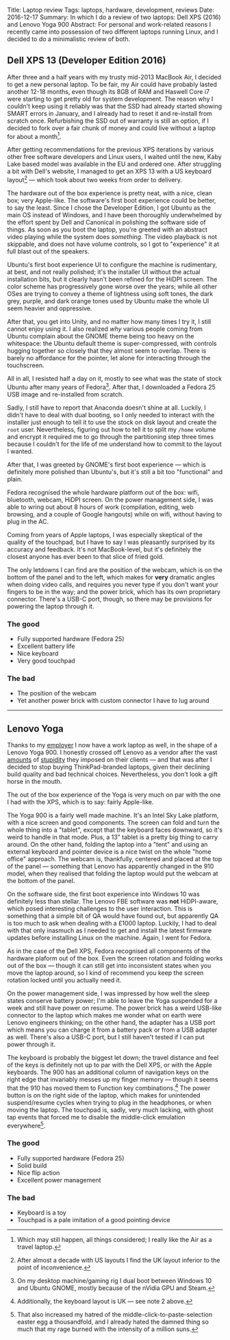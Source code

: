 Title: Laptop review
Tags: laptops, hardware, development, reviews
Date: 2016-12-17
Summary: In which I do a review of two laptops: Dell XPS (2016) and Lenovo Yoga 900
Abstract: For personal and work-related reasons I recently came into possession of two different laptops running Linux, and I decided to do a minimalistic review of both.

## Dell XPS 13 (Developer Edition 2016)

After three and a half years with my trusty mid-2013 MacBook Air, I decided
to get a new personal laptop. To be fair, my Air could have probably lasted
another 12-18 months, even though its 8GB of RAM and Haswell Core i7 were
starting to get pretty old for system development. The reason why I couldn't
keep using it reliably was that the SSD had already started showing SMART
errors in January, and I already had to reset it and re-install from scratch
once. Refurbishing the SSD out of warranty is still an option, if I decided
to fork over a fair chunk of money and could live without a laptop for about
a month[^1].

After getting recommendations for the previous XPS iterations by various
other free software developers and Linux users, I waited until the new, Kaby
Lake based model was available in the EU and ordered one. After struggling a
bit with Dell's website, I managed to get an XPS 13 with a US keyboard
layout[^2] — which took about two weeks from order to delivery.

The hardware out of the box experience is pretty neat, with a nice, clean
box; very Apple-like. The software's first boot experience could be better,
to say the least. Since I chose the Developer Edition, I got Ubuntu as the
main OS instead of Windows, and I have been thoroughly underwhelmed by the
effort spent by Dell and Canonical in polishing the software side of things.
As soon as you boot the laptop, you're greeted with an abstract video
playing while the system does *something*. The video playback is not
skippable, and does not have volume controls, so I got to "experience" it at
full blast out of the speakers.

Ubuntu's first boot experience UI to configure the machine is rudimentary,
at best, and not really polished; it's the installer UI without the actual
installation bits, but it clearly hasn't been refined for the HiDPI screen.
The color scheme has progressively gone worse over the years; while all
other OSes are trying to convey a theme of lightness using soft tones, the
dark grey, purple, and dark orange tones used by Ubuntu make the whole UI
seem heavier and oppressive. 

After that, you get into Unity, and no matter how many times I try it, I
still cannot enjoy using it. I also realized *why* various people coming
from Ubuntu complain about the GNOME theme being too heavy on the
whitespace: the Ubuntu default theme is super-compressed, with controls
hugging together so closely that they almost seem to overlap. There is
barely no affordance for the pointer, let alone for interacting through the
touchscreen.

All in all, I resisted half a day on it, mostly to see what was the state of
stock Ubuntu after many years of Fedora[^3]. After that, I downloaded a
Fedora 25 USB image and re-installed from scratch.

Sadly, I still have to report that Anaconda doesn't shine at all. Luckily, I
didn't have to deal with dual booting, so I only needed to interact with the
installer just enough to tell it to use the stock on disk layout and create
the `root` user. Nevertheless, figuring out how to tell it to split my
`/home` volume and encrypt it required me to go through the partitioning
step three times because I couldn't for the life of me understand how to
commit to the layout I wanted.

After that, I was greeted by GNOME's first boot experience — which is
definitely more polished than Ubuntu's, but it's still a bit too
"functional" and plain.

Fedora recognised the whole hardware platform out of the box: wifi,
bluetooth, webcam, HiDPI screen. On the power management side, I was able to
wring out about 8 hours of work (compilation, editing, web browsing, and a
couple of Google hangouts) while on wifi, without having to plug in the AC.

Coming from years of Apple laptops, I was especially skeptical of the
quality of the touchpad, but I have to say I was pleasantly surprised by its
accuracy and feedback. It's not MacBook-level, but it's definitely the
closest anyone has ever been to that slice of fried gold.

The only letdowns I can find are the position of the webcam, which is on the
bottom of the panel and to the left, which makes for **very** dramatic
angles when doing video calls, and requires you never type if you don't want
your fingers to be in the way; and the power brick, which has its own
proprietary connector. There's a USB-C port, though, so there may be
provisions for powering the laptop through it.

### The good

 - Fully supported hardware (Fedora 25)
 - Excellent battery life
 - Nice keyboard
 - Very good touchpad

### The bad

 - The position of the webcam
 - Yet another power brick with custom connector I have to lug around

- - - -

## Lenovo Yoga

Thanks to my [employer](https://endlessm.com) I now have a work laptop as
well, in the shape of a Lenovo Yoga 900. I honestly crossed off Lenovo as a
vendor after the vast [amounts][lenovo-ssl] of [stupidity][lenovo-accel]
they imposed on their clients — and that was after I decided to stop buying
ThinkPad-branded laptops, given their declining build quality and bad
technical choices. Nevertheless, you don't look a gift horse in the mouth.

The out of the box experience of the Yoga is very much on par with the one I
had with the XPS, which is to say: fairly Apple-like.

The Yoga 900 is a fairly well made machine. It's an Intel Sky Lake platform,
with a nice screen and good components. The screen can fold and turn the
whole thing into a "tablet", except that the keyboard faces downward, so
it's weird to handle in that mode. Plus, a 13" tablet is a pretty big thing
to carry around. On the other hand, folding the laptop into a "tent" and
using an external keyboard and pointer device is a nice twist on the whole
"home office" approach. The webcam is, thankfully, centered and placed at
the top of the panel — something that Lenovo has apparently changed in the
910 model, when they realised that folding the laptop would put the webcam
at the bottom of the panel.

On the software side, the first boot experience into Windows 10 was
definitely less than stellar. The Lenovo FBE software was **not**
HiDPI-aware, which posed interesting challenges to the user interaction.
This is something that a simple bit of QA would have found out, but
apparently QA is too much to ask when dealing with a £1000 laptop. Luckily,
I had to deal with that only inasmuch as I needed to get and install the
latest firmware updates before installing Linux on the machine. Again, I
went for Fedora.

As in the case of the Dell XPS, Fedora recognised all components of the
hardware plaform out of the box. Even the screen rotation and folding works
out of the box — though it can still get into inconsistent states when you
move the laptop around, so I kind of recommend you keep the screen rotation
locked until you actually need it.

On the power management side, I was impressed by how well the sleep states
conserve battery power; I'm able to leave the Yoga suspended for a week and
still have power on resume. The power brick has a weird USB-like connector
to the laptop which makes me wonder what on earth were Lenovo engineers
thinking; on the other hand, the adapter has a USB port which means you can
charge it from a battery pack or from a USB adapter as well. There's also a
USB-C port, but I still haven't tested if I can put power through it.

The keyboard is probably the biggest let down; the travel distance and feel
of the keys is definitely not up to par with the Dell XPS, or with the Apple
keyboards. The 900 has an additional column of navigation keys on the right
edge that invariably messes up my finger memory — though it seems that the
910 has moved them to Function key combinations.[^5] The power button is on
the right side of the laptop, which makes for unintended suspend/resume
cycles when trying to plug in the headphones, or when moving the laptop. The
touchpad is, sadly, very much lacking, with ghost tap events that forced me
to disable the middle-click emulation everywhere[^4].

### The good

 - Fully supported hardware (Fedora 25)
 - Solid build
 - Nice flip action
 - Excellent power management

### The bad

 - Keyboard is a toy
 - Touchpad is a pale imitation of a good pointing device

[^1]: Which may still happen, all things considered; I really like the Air
  as a travel laptop.
[^2]: After almost a decade with US layouts I find the UK layout inferior
  to the point of inconvenience.
[^3]: On my desktop machine/gaming rig I dual boot between Windows 10 and
  Ubuntu GNOME, mostly because of the nVidia GPU and Steam.
[^4]: That also increased my hatred of the middle-click-to-paste-selection
  easter egg a thousandfold, and I already hated the damned thing so much
  that my rage burned with the intensity of a million suns.
[^5]: Additionally, the keyboard layout is UK — see note 2 above.

[lenovo-ssl]: https://www.eff.org/deeplinks/2015/02/further-evidence-lenovo-breaking-https-security-its-laptops
[lenovo-accel]: http://www.zdnet.com/article/lenovo-begs-users-to-uninstall-accelerator-app-in-the-name-of-security/
